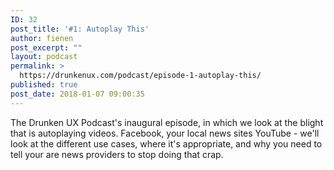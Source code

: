 ```yaml
---
ID: 32
post_title: '#1: Autoplay This'
author: fienen
post_excerpt: ""
layout: podcast
permalink: >
  https://drunkenux.com/podcast/episode-1-autoplay-this/
published: true
post_date: 2018-01-07 09:00:35
---
```

The Drunken UX Podcast's inaugural episode, in which we look at the blight that is autoplaying videos. Facebook, your local news sites YouTube - we'll look at the different use cases, where it's appropriate, and why you need to tell your are news providers to stop doing that crap.
